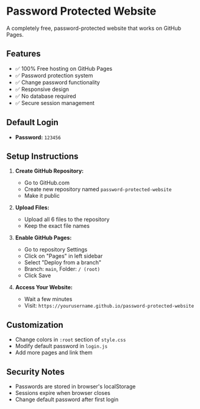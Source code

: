 # Password Protected Website

A completely free, password-protected website that works on GitHub Pages.

## Features

- ✅ 100% Free hosting on GitHub Pages
- ✅ Password protection system
- ✅ Change password functionality
- ✅ Responsive design
- ✅ No database required
- ✅ Secure session management

## Default Login

- **Password:** `123456`

## Setup Instructions

1. **Create GitHub Repository:**
   - Go to GitHub.com
   - Create new repository named `password-protected-website`
   - Make it public

2. **Upload Files:**
   - Upload all 6 files to the repository
   - Keep the exact file names

3. **Enable GitHub Pages:**
   - Go to repository Settings
   - Click on "Pages" in left sidebar
   - Select "Deploy from a branch"
   - Branch: `main`, Folder: `/ (root)`
   - Click Save

4. **Access Your Website:**
   - Wait a few minutes
   - Visit: `https://yourusername.github.io/password-protected-website`

## Customization

- Change colors in `:root` section of `style.css`
- Modify default password in `login.js`
- Add more pages and link them

## Security Notes

- Passwords are stored in browser's localStorage
- Sessions expire when browser closes
- Change default password after first login
